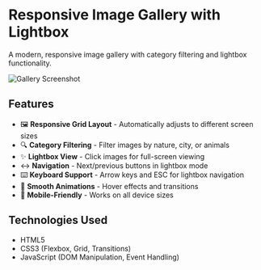 # Responsive Image Gallery with Lightbox

A modern, responsive image gallery with category filtering and lightbox functionality.

![Gallery Screenshot](https://i.imgur.com/JkYl7Xp.png)

## Features

- 🖼️ **Responsive Grid Layout** - Automatically adjusts to different screen sizes
- 🔍 **Category Filtering** - Filter images by nature, city, or animals
- ✨ **Lightbox View** - Click images for full-screen viewing
- ↔️ **Navigation** - Next/previous buttons in lightbox mode
- ⌨️ **Keyboard Support** - Arrow keys and ESC for lightbox navigation
- 🎨 **Smooth Animations** - Hover effects and transitions
- 📱 **Mobile-Friendly** - Works on all device sizes

## Technologies Used

- HTML5
- CSS3 (Flexbox, Grid, Transitions)
- JavaScript (DOM Manipulation, Event Handling)

